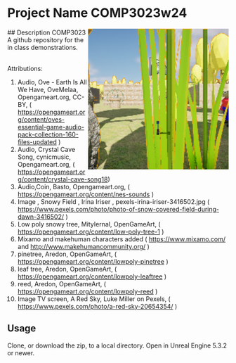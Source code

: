 # Project Name  COMP3023w24
<img src="Saved/AutoScreenshot.png" width="320"  align="right" />
## Description COMP3023  
A github repository for the in class demonstrations.<br><br> 

Attributions:
1. Audio, Ove - Earth Is All We Have, OveMelaa, Opengameart.org, CC-BY, ( https://opengameart.org/content/oves-essential-game-audio-pack-collection-160-files-updated )
2. Audio, Crystal Cave Song, cynicmusic, Opengameart.org, ( https://opengameart.org/content/crystal-cave-song18) 
3. Audio,Coin, Basto, Opengameart.org, ( https://opengameart.org/content/nes-sounds )
4. Image , Snowy Field , Irina Iriser , pexels-irina-iriser-3416502.jpg ( https://www.pexels.com/photo/photo-of-snow-covered-field-during-dawn-3416502/ )
5. Low poly snowy tree, MityIernal, OpenGameArt, ( https://opengameart.org/content/low-poly-tree-1 ) 
6. Mixamo and makehuman characters added ( https://www.mixamo.com/ and http://www.makehumancommunity.org/ )
7. pinetree, Aredon, OpenGameArt, ( https://opengameart.org/content/lowpoly-pinetree )
8. leaf tree, Aredon, OpenGameArt, ( https://opengameart.org/content/lowpoly-leaftree )
9. reed, Aredon, OpenGameArt, ( https://opengameart.org/content/lowpoly-reed )
10. Image TV screen, A Red Sky, Luke Miller on Pexels, ( https://www.pexels.com/photo/a-red-sky-20654354/ )



## Usage
Clone, or download the zip, to a local directory. Open in Unreal Engine 5.3.2 or newer.

